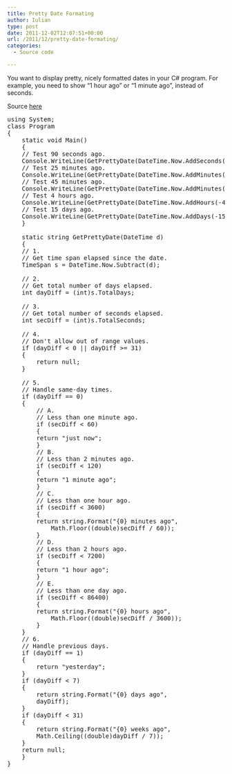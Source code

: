 ```yaml
---
title: Pretty Date Formating
author: Iulian
type: post
date: 2011-12-02T12:07:51+00:00
url: /2011/12/pretty-date-formating/
categories:
  - Source code

---
```

You want to display pretty, nicely formatted dates in your C# program. For example, you need to show &#8220;1 hour ago&#8221; or &#8220;1 minute ago&#8221;, instead of seconds. 

Source <a href="http://www.dotnetperls.com/pretty-date " title="here" target="_blank">here</a>

<pre class="lang:c# decode:true " >using System;
class Program
{
    static void Main()
    {
    // Test 90 seconds ago.
    Console.WriteLine(GetPrettyDate(DateTime.Now.AddSeconds(-90)));
    // Test 25 minutes ago.
    Console.WriteLine(GetPrettyDate(DateTime.Now.AddMinutes(-25)));
    // Test 45 minutes ago.
    Console.WriteLine(GetPrettyDate(DateTime.Now.AddMinutes(-45)));
    // Test 4 hours ago.
    Console.WriteLine(GetPrettyDate(DateTime.Now.AddHours(-4)));
    // Test 15 days ago.
    Console.WriteLine(GetPrettyDate(DateTime.Now.AddDays(-15)));
    }
 
    static string GetPrettyDate(DateTime d)
    {
    // 1.
    // Get time span elapsed since the date.
    TimeSpan s = DateTime.Now.Subtract(d);
 
    // 2.
    // Get total number of days elapsed.
    int dayDiff = (int)s.TotalDays;
 
    // 3.
    // Get total number of seconds elapsed.
    int secDiff = (int)s.TotalSeconds;
 
    // 4.
    // Don't allow out of range values.
    if (dayDiff &lt; 0 || dayDiff &gt;= 31)
    {
        return null;
    }
 
    // 5.
    // Handle same-day times.
    if (dayDiff == 0)
    {
        // A.
        // Less than one minute ago.
        if (secDiff &lt; 60)
        {
        return "just now";
        }
        // B.
        // Less than 2 minutes ago.
        if (secDiff &lt; 120)
        {
        return "1 minute ago";
        }
        // C.
        // Less than one hour ago.
        if (secDiff &lt; 3600)
        {
        return string.Format("{0} minutes ago",
            Math.Floor((double)secDiff / 60));
        }
        // D.
        // Less than 2 hours ago.
        if (secDiff &lt; 7200)
        {
        return "1 hour ago";
        }
        // E.
        // Less than one day ago.
        if (secDiff &lt; 86400)
        {
        return string.Format("{0} hours ago",
            Math.Floor((double)secDiff / 3600));
        }
    }
    // 6.
    // Handle previous days.
    if (dayDiff == 1)
    {
        return "yesterday";
    }
    if (dayDiff &lt; 7)
    {
        return string.Format("{0} days ago",
        dayDiff);
    }
    if (dayDiff &lt; 31)
    {
        return string.Format("{0} weeks ago",
        Math.Ceiling((double)dayDiff / 7));
    }
    return null;
    }
}</pre>